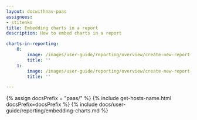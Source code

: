 ```yaml
---
layout: docwithnav-paas
assignees:
- stitenko
title: Embedding charts in a report
description: How to embed charts in a report

charts-in-reporting:
    0:
        image: /images/user-guide/reporting/overview/create-new-report-template-1-pe.png
        title: ''
    1:
        image: /images/user-guide/reporting/overview/create-new-report-template-2-pe.png
        title: ''

---
```


{% assign docsPrefix = "paas/" %}
{% include get-hosts-name.html docsPrefix=docsPrefix %}
{% include docs/user-guide/reporting/embedding-charts.md %}